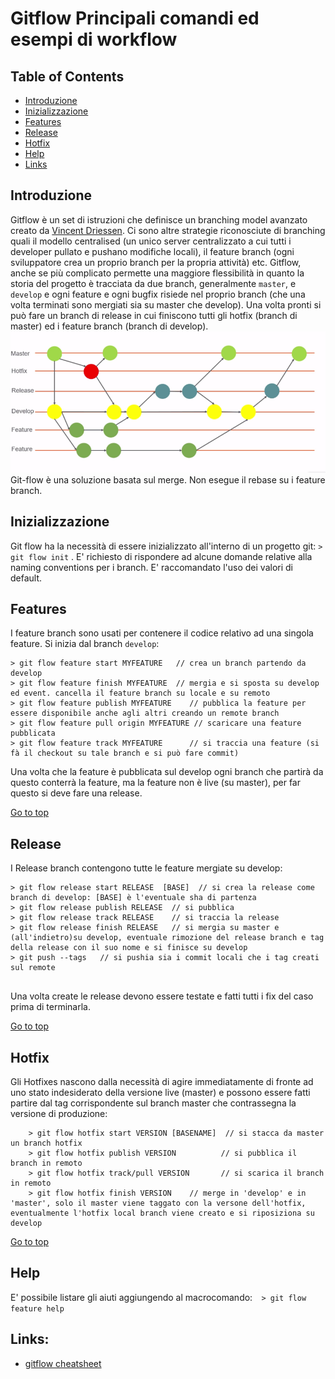 # Gitflow Principali comandi ed esempi di workflow

## Table of Contents
 - [Introduzione](#introduzione)
 - [Inizializzazione](#inizializzazione)
 - [Features](#features)
 - [Release](#release)
 - [Hotfix](#hotfix)
 - [Help](#help)
 - [Links](#help)

## Introduzione

Gitflow è un set di istruzioni che definisce un branching model avanzato creato da  [Vincent Driessen](http://nvie.com/posts/a-successful-git-branching-model/). Ci sono altre strategie riconosciute di branching quali il modello centralised (un unico server centralizzato a cui tutti i developer pullato e pushano modifiche locali), il feature branch (ogni sviluppatore crea un proprio branch per la propria attività) etc. Gitflow, anche se più complicato permette una maggiore flessibilità in quanto la storia del progetto è tracciata da due branch, generalmente `master`, e `develop` e ogni feature e ogni bugfix risiede nel proprio branch (che una volta terminati sono mergiati sia su master che develop). Una volta pronti si può fare un branch di release in cui finiscono tutti gli hotfix (branch di master) ed i feature branch (branch di develop).
![model](gitflow.png)
Git-flow è una soluzione basata sul merge. Non esegue il rebase su i feature branch.

## Inizializzazione
Git flow ha la necessità di essere inizializzato all'interno di un progetto git: `> git flow init` . E' richiesto di rispondere ad alcune domande relative alla naming conventions per i branch. E' raccomandato l'uso dei valori di default.

## Features 
I feature branch sono usati per contenere il codice relativo ad una singola feature. Si inizia dal branch `develop`:
```
> git flow feature start MYFEATURE   // crea un branch partendo da develop
> git flow feature finish MYFEATURE  // mergia e si sposta su develop ed event. cancella il feature branch su locale e su remoto
> git flow feature publish MYFEATURE    // pubblica la feature per essere disponibile anche agli altri creando un remote branch
> git flow feature pull origin MYFEATURE // scaricare una feature pubblicata
> git flow feature track MYFEATURE      // si traccia una feature (si fà il checkout su tale branch e si può fare commit)

```  
Una volta che la feature è pubblicata sul develop  ogni branch che partirà da questo conterrà la feature, ma la feature non è live (su master), per far questo si deve fare una release.

[Go to top](#table-of-contents)

## Release
I Release branch contengono tutte le feature mergiate su develop:
```
> git flow release start RELEASE  [BASE]  // si crea la release come branch di develop: [BASE] è l'eventuale sha di partenza
> git flow release publish RELEASE  // si pubblica
> git flow release track RELEASE    // si traccia la release
> git flow release finish RELEASE   // si mergia su master e (all'indietro)su develop, eventuale rimozione del release branch e tag della release con il suo nome e si finisce su develop
> git push --tags   // si pushia sia i commit locali che i tag creati sul remote
 
```
Una volta create le release devono essere testate e fatti tutti i fix del caso prima di terminarla.

[Go to top](#table-of-contents)

## Hotfix
Gli Hotfixes nascono dalla necessità di agire immediatamente di fronte ad uno stato indesiderato della versione live (master) e possono essere fatti partire dal tag corrispondente sul branch master che contrassegna la versione di produzione:
```
    > git flow hotfix start VERSION [BASENAME]  // si stacca da master un branch hotfix
    > git flow hotfix publish VERSION          // si pubblica il branch in remoto
    > git flow hotfix track/pull VERSION       // si scarica il branch in remoto
    > git flow hotfix finish VERSION    // merge in 'develop' e in 'master', solo il master viene taggato con la versone dell'hotfix, eventualmente l'hotfix local branch viene creato e si riposiziona su develop
```


[Go to top](#table-of-contents)

## Help 
E' possibile listare gli aiuti aggiungendo al macrocomando:`  > git flow feature help`

## Links:
- [gitflow cheatsheet](http://danielkummer.github.io/git-flow-cheatsheet/index.it_IT.html)




